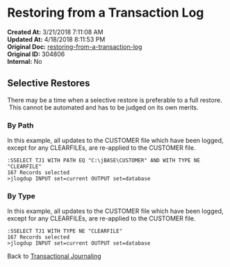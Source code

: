 # Restoring from a Transaction Log

**Created At:** 3/21/2018 7:11:08 AM  
**Updated At:** 4/18/2018 8:11:53 PM  
**Original Doc:** [restoring-from-a-transaction-log](https://docs.jbase.com/43995-transactional-journaling/restoring-from-a-transaction-log)  
**Original ID:** 304806  
**Internal:** No  

## Selective Restores

There may be a time when a selective restore is preferable to a full restore.  This cannot be automated and has to be judged on its own merits.

### By Path

In this example, all updates to the CUSTOMER file which have been logged, except for any CLEARFILEs, are re-applied to the CUSTOMER file.

```
:SSELECT TJ1 WITH PATH EQ "C:\jBASE\CUSTOMER" AND WITH TYPE NE "CLEARFILE"
167 Records selected
>jlogdup INPUT set=current OUTPUT set=database
```

### By Type

In this example, all updates to the CUSTOMER file which have been logged, except for any CLEARFILEs, are re-applied to the CUSTOMER file.

```
:SSELECT TJ1 WITH TYPE NE "CLEARFILE"
167 Records selected
>jlogdup INPUT set=current OUTPUT set=database
```

Back to [Transactional Journaling](./../introduction-to-transaction-journaling)
